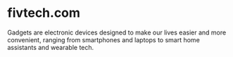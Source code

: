 # fivtech.com
Gadgets are electronic devices designed to make our lives easier and more convenient, ranging from smartphones and laptops to smart home assistants and wearable tech.

